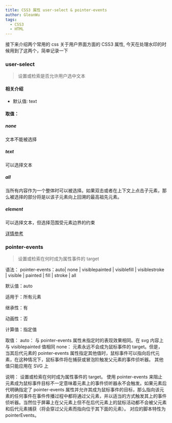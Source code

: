 ```yaml
---
title: CSS3 属性 user-select & pointer-events
author: GleanWu
tags:
  - CSS3
  - HTML
---
```


接下来介绍两个常用的 css 关于用户界面方面的 CSS3 属性, 今天在处理水印的时候用到了这两个，简单记录一下

### user-select

> 设置或检索是否允许用户选中文本

#### 相关介绍

- 默认值: text

#### 取值：

##### none

文本不能被选择

##### text

可以选择文本

##### all

当所有内容作为一个整体时可以被选择。如果双击或者在上下文上点击子元素，那么被选择的部分将是以该子元素向上回溯的最高祖先元素。

##### element

可以选择文本，但选择范围受元素边界的约束

[详情参考](https://www.html.cn/book/css/properties/user-interface/user-select.htm#a3)

### pointer-events

> 设置或检索在何时成为属性事件的 target

语法：
pointer-events：auto| none | visiblepainted | visiblefill | visiblestroke | visible | painted | fill | stroke | all

默认值：auto

适用于：所有元素

继承性：有

动画性：否

计算值：指定值

取值：
auto：
与 pointer-events 属性未指定时的表现效果相同。在 svg 内容上与 visiblepainted 值相同
none：
元素永远不会成为鼠标事件的 target。但是，当其后代元素的 pointer-events 属性指定其他值时，鼠标事件可以指向后代元素，在这种情况下，鼠标事件将在捕获或冒泡阶触发父元素的事件侦听器。
其他值只能应用在 SVG 上

说明：
设置或检索在何时成为属性事件的 target。
使用 pointer-events 来阻止元素成为鼠标事件目标不一定意味着元素上的事件侦听器永不会触发。如果元素后代明确指定了 pointer-events 属性并允许其成为鼠标事件的目标，那么指向该元素的任何事件在事件传播过程中都将通过父元素，并以适当的方式触发其上的事件侦听器。当然位于屏幕上在父元素上但不在后代元素上的鼠标活动都不会被父元素和后代元素捕获（将会穿过父元素而指向位于其下面的元素）。
对应的脚本特性为 pointerEvents。
